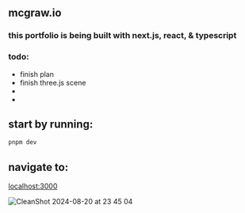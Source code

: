 
## mcgraw.io
### this portfolio is being built with next.js, react, & typescript
###

### todo:
- finish plan
- finish three.js scene
-
- 
## start by running:

```bash
pnpm dev
```

## navigate to:

[localhost:3000](http://localhost:3000)

![CleanShot 2024-08-20 at 23 45 04](https://github.com/user-attachments/assets/dc13a24d-44f8-4c13-814c-5736a7b98c37)
